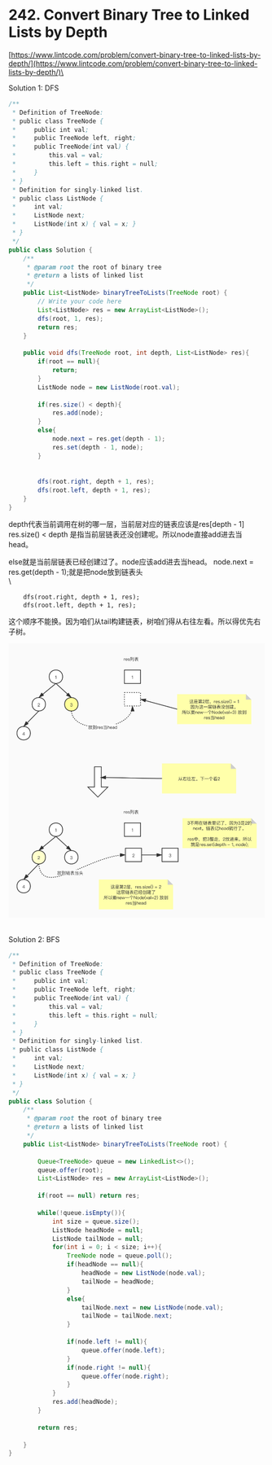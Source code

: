 # 242. Convert Binary Tree to Linked Lists by Depth

[https://www.lintcode.com/problem/convert-binary-tree-to-linked-lists-by-depth/](https://www.lintcode.com/problem/convert-binary-tree-to-linked-lists-by-depth/)\


Solution 1: DFS

```java
/**
 * Definition of TreeNode:
 * public class TreeNode {
 *     public int val;
 *     public TreeNode left, right;
 *     public TreeNode(int val) {
 *         this.val = val;
 *         this.left = this.right = null;
 *     }
 * }
 * Definition for singly-linked list.
 * public class ListNode {
 *     int val;
 *     ListNode next;
 *     ListNode(int x) { val = x; }
 * }
 */
public class Solution {
    /**
     * @param root the root of binary tree
     * @return a lists of linked list
     */
    public List<ListNode> binaryTreeToLists(TreeNode root) {
        // Write your code here
        List<ListNode> res = new ArrayList<ListNode>();
        dfs(root, 1, res);
        return res;
    }

    public void dfs(TreeNode root, int depth, List<ListNode> res){
        if(root == null){
            return;
        }
        ListNode node = new ListNode(root.val);

        if(res.size() < depth){
            res.add(node);
        }
        else{
            node.next = res.get(depth - 1);
            res.set(depth - 1, node);
        }


        dfs(root.right, depth + 1, res);
        dfs(root.left, depth + 1, res);
    }
}
```

depth代表当前调用在树的哪一层，当前层对应的链表应该是res\[depth - 1] res.size() < depth 是指当前层链表还没创建呢。所以node直接add进去当head。

else就是当前层链表已经创建过了。node应该add进去当head。 node.next = res.get(depth - 1);就是把node放到链表头\
\


```
    dfs(root.right, depth + 1, res);
    dfs(root.left, depth + 1, res);
```

这个顺序不能换。因为咱们从tail构建链表，树咱们得从右往左看。所以得优先右子树。

![](<../.gitbook/assets/image (6).png>)



\
Solution 2: BFS

```java
/**
 * Definition of TreeNode:
 * public class TreeNode {
 *     public int val;
 *     public TreeNode left, right;
 *     public TreeNode(int val) {
 *         this.val = val;
 *         this.left = this.right = null;
 *     }
 * }
 * Definition for singly-linked list.
 * public class ListNode {
 *     int val;
 *     ListNode next;
 *     ListNode(int x) { val = x; }
 * }
 */
public class Solution {
    /**
     * @param root the root of binary tree
     * @return a lists of linked list
     */
    public List<ListNode> binaryTreeToLists(TreeNode root) {

        Queue<TreeNode> queue = new LinkedList<>();
        queue.offer(root);
        List<ListNode> res = new ArrayList<ListNode>();

        if(root == null) return res;

        while(!queue.isEmpty()){
            int size = queue.size();
            ListNode headNode = null;
            ListNode tailNode = null;
            for(int i = 0; i < size; i++){
                TreeNode node = queue.poll();
                if(headNode == null){
                    headNode = new ListNode(node.val);
                    tailNode = headNode;
                }
                else{
                    tailNode.next = new ListNode(node.val);
                    tailNode = tailNode.next;
                }

                if(node.left != null){
                    queue.offer(node.left);
                }
                if(node.right != null){
                    queue.offer(node.right);
                }
            }
            res.add(headNode);
        }

        return res;
        
    }
}
```
